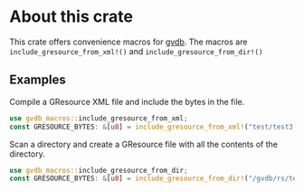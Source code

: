 # About this crate

This crate offers convenience macros for [gvdb](https://crates.io/crates/gvdb).
The macros are `include_gresource_from_xml!()` and `include_gresource_from_dir!()`

## Examples

Compile a GResource XML file and include the bytes in the file.

```rust
use gvdb_macros::include_gresource_from_xml;
const GRESOURCE_BYTES: &[u8] = include_gresource_from_xml!("test/test3.gresource.xml");
```

Scan a directory and create a GResource file with all the contents of the directory.

```rust
use gvdb_macros::include_gresource_from_dir;
const GRESOURCE_BYTES: &[u8] = include_gresource_from_dir!("/gvdb/rs/test", "test/");
```

